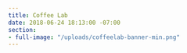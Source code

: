 ```yaml
---
title: Coffee Lab
date: 2018-06-24 18:13:00 -07:00
section:
- full-image: "/uploads/coffeelab-banner-min.png"
---
```


